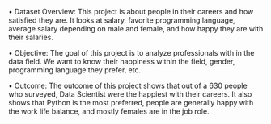 •	Dataset Overview: This project is about people in their careers and how satisfied they are. It looks at salary, favorite programming language, average salary depending on male and female, and how happy they are with their salaries. 

•	Objective: The goal of this project is to analyze professionals with in the data field. We want to know their happiness within the field, gender, programming language they prefer, etc.  

•	Outcome: The outcome of this project shows that out of a 630 people who surveyed, Data Scientist were the happiest with their careers. It also shows that Python is the most preferred, people are generally happy with the work life balance, and mostly females are in the job role. 
